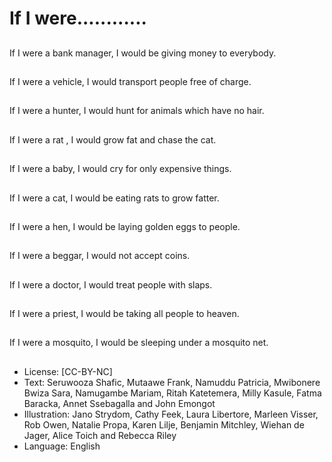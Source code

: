 # If I were............

##
If I were a bank manager, I
would be giving money to
everybody.

##
If I were a vehicle, I would
transport people free of charge.

##
If I were a hunter, I would hunt for animals which have no hair.

##
If I were a rat , I would grow fat
and chase the cat.

##
If I were a baby, I would cry for
only expensive things.

##
If I were a cat, I would be eating rats to grow fatter.

##
If I were a hen, I would be laying
golden eggs to people.

##
If I were a beggar, I would not
accept coins.

##
If I were a doctor, I would treat
people with slaps.

##
If I were a priest, I would be taking all people to heaven.

##
If I were a mosquito, I would be sleeping under a mosquito net.

##
* License: [CC-BY-NC]
* Text: Seruwooza Shafic, Mutaawe Frank, Namuddu Patricia, Mwibonere Bwiza Sara, Namugambe Mariam, Ritah Katetemera, Milly Kasule, Fatma Baracka, Annet Ssebagalla and John Emongot
* Illustration: Jano Strydom, Cathy Feek, Laura Libertore, Marleen Visser, Rob Owen, Natalie Propa, Karen Lilje, Benjamin Mitchley, Wiehan de Jager, Alice Toich and Rebecca Riley
* Language: English
